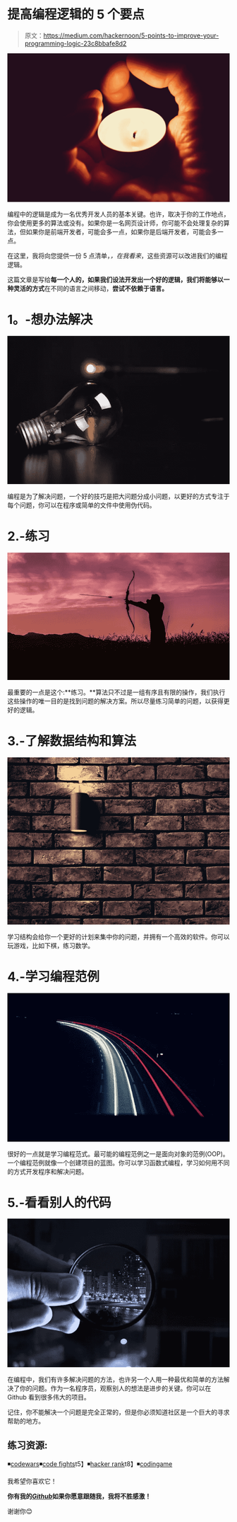# 提高编程逻辑的 5 个要点

> 原文：<https://medium.com/hackernoon/5-points-to-improve-your-programming-logic-23c8bbafe8d2>

![](img/2d2d79b9687355cba6b6219539563b5e.png)

编程中的逻辑是成为一名优秀开发人员的基本关键。也许，取决于你的工作地点，你会使用更多的算法或没有。如果你是一名网页设计师，你可能不会处理复杂的算法，但如果你是前端开发者，可能会多一点，如果你是后端开发者，可能会多一点。

在这里，我将向您提供一份 5 点清单，*，在我看来*，这些资源可以改进我们的编程逻辑。

这篇文章是写给**每一个人的，**如果我们设法开发出一个好的逻辑，我们将**能够以一种灵活的方式**在不同的语言之间移动，**尝试不依赖于语言。**

# **1。-想办法解决**

![](img/e471f669b806aa67cebbfc6e05fdcce7.png)

编程是为了解决问题，一个好的技巧是把大问题分成小问题，以更好的方式专注于每个问题，你可以在程序或简单的文件中使用伪代码。

# 2.-练习

![](img/497f9487ed7873a871b74716375edf51.png)

最重要的一点是这个:**练习。**算法只不过是一组有序且有限的操作，我们执行这些操作的唯一目的是找到问题的解决方案。所以尽量练习简单的问题，以获得更好的逻辑。

# 3.-了解数据结构和算法

![](img/701e0feb84f49aa8339c39bdd954e948.png)

学习结构会给你一个更好的计划来集中你的问题，并拥有一个高效的软件。你可以玩游戏，比如下棋，练习数学。

# 4.-学习编程范例

![](img/fb58af9949efec52b2948899b90d4016.png)

很好的一点就是学习编程范式。最可能的编程范例之一是面向对象的范例(OOP)。一个编程范例就像一个创建项目的蓝图。你可以学习函数式编程，学习如何用不同的方式开发程序和解决问题。

# 5.-看看别人的代码

![](img/3df68a75d37892e339c61355c285e0c0.png)

在编程中，我们有许多解决问题的方法，也许另一个人用一种最优和简单的方法解决了你的问题。作为一名程序员，观察别人的想法是进步的关键。你可以在 Github 看到很多伟大的项目。

记住，你不能解决一个问题是完全正常的，但是你必须知道社区是一个巨大的寻求帮助的地方。

## 练习资源:

◾[codewars](https://www.codewars.com/)◾[code fights](https://codefights.com/)t5】◾[hacker rank](https://www.hackerrank.com/)t8】◾[codingame](https://www.codingame.com/start)

我希望你喜欢它！

**你有我的**[***Github***](https://github.com/germancutraro)**如果你愿意跟随我，我将不胜感激！**

谢谢你😊
